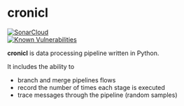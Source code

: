 # cronicl

[![SonarCloud](https://sonarcloud.io/images/project_badges/sonarcloud-white.svg)](https://sonarcloud.io/dashboard?id=joocer_cronicl)  
[![Known Vulnerabilities](https://snyk.io/test/github/joocer/cronicl/badge.svg)](https://snyk.io/test/github/joocer/cronicl)

**cronicl** is data processing pipeline written in Python.

It includes the ability to 
-  branch and merge pipelines flows
-  record the number of times each stage is executed
-  trace messages through the pipeline (random samples)